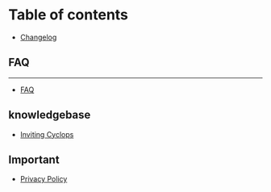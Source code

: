 # Table of contents

* [Changelog](README.md)

## FAQ

---

* [FAQ](faq-1.md)

## knowledgebase

* [Inviting Cyclops](knowledgebase/invite.md)

## Important

* [Privacy Policy](important/privacy.md)

